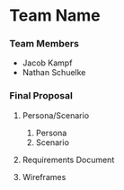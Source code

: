 # Team Name

### Team Members
- Jacob Kampf
- Nathan Schuelke

### Final Proposal
1. Persona/Scenario
    1. Persona
    2. Scenario
2. Requirements Document

3. Wireframes






